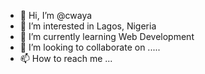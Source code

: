 - 👋 Hi, I’m @cwaya
- 👀 I’m interested in Lagos, Nigeria
- 🌱 I’m currently learning Web Development
- 💞️ I’m looking to collaborate on .....
- 📫 How to reach me ...

<!---
cwaya/cwaya is a ✨ special ✨ repository because its `README.md` (this file) appears on your GitHub profile.
You can click the Preview link to take a look at your changes.
--->
